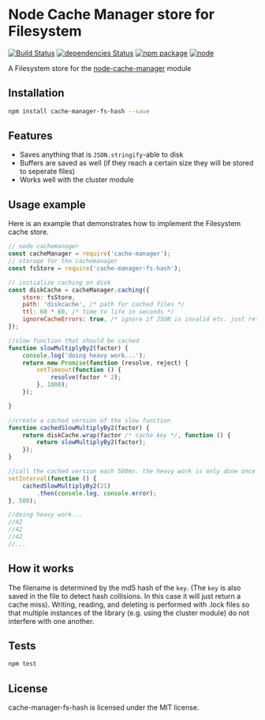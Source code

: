 # Node Cache Manager store for Filesystem

[![Build Status](https://travis-ci.org/rolandstarke/node-cache-manager-fs-hash.svg?branch=master)](https://travis-ci.org/rolandstarke/node-cache-manager-fs-hash)
[![dependencies Status](https://david-dm.org/rolandstarke/node-cache-manager-fs-hash/status.svg)](https://david-dm.org/rolandstarke/node-cache-manager-fs-hash)
[![npm package](https://img.shields.io/npm/v/node-cache-manager-fs-hash.svg)](https://www.npmjs.com/package/node-cache-manager-fs-hash)
[![node](https://img.shields.io/node/v/node-cache-manager-fs-hash.svg)]()

A Filesystem store for the [node-cache-manager](https://github.com/BryanDonovan/node-cache-manager) module

## Installation

```sh
npm install cache-manager-fs-hash --save
```

## Features

* Saves anything that is `JSON.stringify`-able to disk
* Buffers are saved as well (if they reach a certain size they will be stored to seperate files)
* Works well with the cluster module

## Usage example

Here is an example that demonstrates how to implement the Filesystem cache store.

```javascript
// node cachemanager
const cacheManager = require('cache-manager');
// storage for the cachemanager
const fsStore = require('cache-manager-fs-hash');

// initialize caching on disk
const diskCache = cacheManager.caching({
    store: fsStore,
    path: 'diskcache', /* path for cached files */
    ttl: 60 * 60, /* time to life in seconds */
    ignoreCacheErrors: true, /* ignore if JSON is invalid etc. just return a cache miss in this case*/
});

//slow function that should be cached
function slowMultiplyBy2(factor) {
    console.log('doing heavy work...');
    return new Promise(function (resolve, reject) {
        setTimeout(function () {
            resolve(factor * 2);
        }, 1000);
    });

}

//create a cached version of the slow function
function cachedSlowMultiplyBy2(factor) {
    return diskCache.wrap(factor /* cache key */, function () {
        return slowMultiplyBy2(factor);
    });
}

//call the cached version each 500ms. the heavy work is only done once
setInterval(function () {
    cachedSlowMultiplyBy2(21)
        .then(console.log, console.error);
}, 500);

//doing heavy work...
//42
//42
//42
//...


```

## How it works

The filename is determined by the md5 hash of the `key`. (The `key` is also saved in the file to detect hash collisions. In this case it will just return a cache miss). Writing, reading, and deleting is performed with .lock files so that multiple instances of the library (e.g. using the cluster module) do not interfere with one another.

## Tests

```sh
npm test
```

## License

cache-manager-fs-hash is licensed under the MIT license.